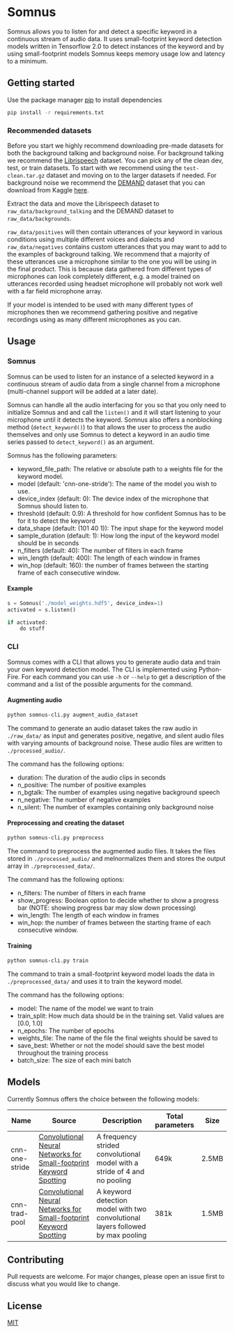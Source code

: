 # Somnus

Somnus allows you to listen for and detect a specific keyword in a continuous stream of audio data. It uses small-footprint keyword detection models written in Tensorflow 2.0 to detect instances of the keyword and by using small-footprint models Somnus keeps memory usage low and latency to a minimum.

## Getting started

Use the package manager [pip](https://pip.pypa.io/en/stable/) to install dependencies

```bash
pip install -r requirements.txt
```

### Recommended datasets

Before you start we highly recommend downloading pre-made datasets for both the background talking and background noise. For background talking we recommend the [Librispeech](http://www.openslr.org/12/) dataset. You can pick any of the clean dev, test, or train datasets. To start with we recommend using the `test-clean.tar.gz` dataset and moving on to the larger datasets if needed. For background noise we recommend the [DEMAND](https://asa.scitation.org/doi/abs/10.1121/1.4799597) dataset that you can download from Kaggle [here](https://www.kaggle.com/aanhari/demand-dataset).

Extract the data and move the Librispeech dataset to `raw_data/background_talking` and the DEMAND dataset to `raw_data/backgrounds`.

`raw_data/positives` will then contain utterances of your keyword in various conditions using multiple different voices and dialects and `raw_data/negatives` contains custom utterances that you may want to add to the examples of background talking. We recommend that a majority of these utterances use a microphone similar to the one you will be using in the final product. This is because data gathered from different types of microphones can look completely different, e.g. a model trained on utterances recorded using headset microphone will probably not work well with a far field microphone array.

If your model is intended to be used with many different types of microphones then we recommend gathering positive and negative recordings using as many different microphones as you can.

## Usage

### Somnus

Somnus can be used to listen for an instance of a selected keyword in a continuous stream of audio data from a single channel from a microphone (multi-channel support will be added at a later date).

Somnus can handle all the audio interfacing for you so that you only need to initialize Somnus and and call the `listen()` and it will start listening to your microphone until it detects the keyword. Somnus also offers a nonblocking method (`detect_keyword()`) to that allows the user to process the audio themselves and only use Somnus to detect a keyword in an audio time series passed to `detect_keyword()` as an argument.

Somnus has the following parameters:

* keyword_file_path: The relative or absolute path to a weights file for the keyword model.
* model (default: 'cnn-one-stride'): The name of the model you wish to use.
* device_index (default: 0): The device index of the microphone that Somnus should listen to.
* threshold (default: 0.9): A threshold for how confident Somnus has to be for it to detect the keyword
* data_shape (default: (101 40 1)): The input shape for the keyword model
* sample_duration (default: 1): How long the input of the keyword model should be in seconds
* n_filters (default: 40): The number of filters in each frame
* win_length (default: 400): The length of each window in frames
* win_hop (default: 160): the number of frames between the starting frame of each consecutive window.

#### Example

```python
s = Somnus('./model_weights.hdf5', device_index=1)
activated = s.listen()

if activated:
	do stuff
```

### CLI

Somnus comes with a CLI that allows you to generate audio data and train your own keyword detection model. The CLI is implemented using Python-Fire. For each command you can use `-h` or `--help` to get a description of the command and a list of the possible arguments for the command.

#### Augmenting audio

```bash
python somnus-cli.py augment_audio_dataset
```

The command to generate an audio dataset takes the raw audio in `./raw_data/` as input and generates positive, negative, and silent audio files with varying amounts of background noise. These audio files are written to `./processed_audio/`.

The command has the following options: 

* duration: The duration of the audio clips in seconds
* n_positive: The number of positive examples
* n_bgtalk: The number of examples using negative background speech
* n_negative: The number of negative examples
* n_silent: The number of examples containing only background noise

#### Preprocessing and creating the dataset
```bash
python somnus-cli.py preprocess
```

The command to preprocess the augmented audio files. It takes the files stored in `./processed_audio/` and melnormalizes them and stores the output array in `./preprocessed_data/`.

The command has the following options: 

* n_filters: The number of filters in each frame
* show_progress: Boolean option to decide whether to show a progress bar (NOTE: showing progress bar may slow down processing)
* win_length: The length of each window in frames
* win_hop: the number of frames between the starting frame of each consecutive window.

#### Training

```bash
python somnus-cli.py train
```

The command to train a small-footprint keyword model loads the data in `./preprocessed_data/` and uses it to train the keyword model.

The command has the following options:

* model: The name of the model we want to train
* train_split: How much data should be in the training set. Valid values are [0.0, 1.0]
* n_epochs: The number of epochs
* weights_file: The name of the file the final weights should be saved to
* save_best: Whether or not the model should save the best model throughout the training process
* batch_size: The size of each mini batch

## Models

Currently Somnus offers the choice between the following models:

| Name           | Source                                                                                                                                                          | Description                                                                     | Total parameters | Size |
|----------------|-----------------------------------------------------------------------------------------------------------------------------------------------------------------|---------------------------------------------------------------------------------|-------------------------|-----------|
| cnn-one-stride | [Convolutional Neural Networks for Small-footprint Keyword Spotting](https://static.googleusercontent.com/media/research.google.com/en//pubs/archive/43969.pdf) | A frequency strided convolutional model with a stride of 4 and no pooling       | 649k                    | 2.5MB     |
| cnn-trad-pool  | [Convolutional Neural Networks for Small-footprint Keyword Spotting](https://static.googleusercontent.com/media/research.google.com/en//pubs/archive/43969.pdf) | A keyword detection model with two convolutional layers followed by max pooling | 381k                    | 1.5MB     |

## Contributing
Pull requests are welcome. For major changes, please open an issue first to discuss what you would like to change.

## License
[MIT](https://choosealicense.com/licenses/mit/)


